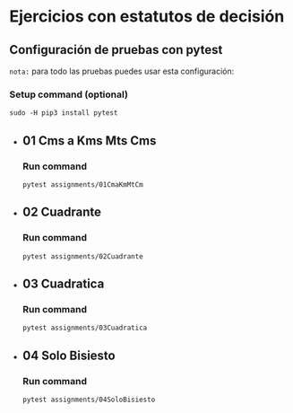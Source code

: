 # Ejercicios con estatutos de decisión

## Configuración de pruebas con **pytest**

`nota:` para todo las pruebas puedes usar esta configuración:
### Setup command (optional)
```
sudo -H pip3 install pytest
```
- ## 01 Cms a Kms Mts Cms
    ### Run command
    ```
    pytest assignments/01CmaKmMtCm
    ```
- ## 02 Cuadrante
    ### Run command
    ```
    pytest assignments/02Cuadrante
    ```
- ## 03 Cuadratica
    ### Run command
    ```
    pytest assignments/03Cuadratica
    ```
- ## 04 Solo Bisiesto
    ### Run command
    ```
    pytest assignments/04SoloBisiesto
    ```
